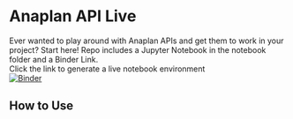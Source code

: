 # Anaplan API Live
Ever wanted to play around with Anaplan APIs and get them to work in your project? Start here!
Repo includes a Jupyter Notebook in the notebook folder and a Binder Link.  
Click the link to generate a live notebook environment  
[![Binder](https://mybinder.org/badge_logo.svg)](https://mybinder.org/v2/gh/EliteEPM/AnaplanAPILive/main)

## How to Use
